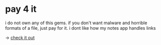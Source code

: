 # pay 4 it

i do not own any of this gems. if you don't want malware and horrible formats of a file, just pay for it. i dont like how my notes app handles links

-> [check it out](https://kojokwakye.github.io/pay4it/)
